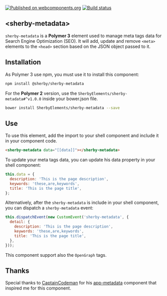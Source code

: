 [![Published on webcomponents.org](https://img.shields.io/badge/webcomponents.org-published-blue.svg)](https://www.webcomponents.org/element/SherbyElements/sherby-metadata)
[![Build status](https://travis-ci.org/SherbyElements/sherby-metadata.svg?branch=master)](https://travis-ci.org/SherbyElements/sherby-metadata)

## \<sherby-metadata\>

`sherby-metadata` is a **Polymer 3** element used to manage meta tags data for 
Search Engine Optimization (SEO). It will add, update and remove `<meta>` 
elements to the `<head>` section based on the JSON object passed to it.

## Installation
As Polymer 3 use npm, you must use it to install this component:

```bash
npm install @sherby/sherby-metadata
```

For the **Polymer 2** version, use the `SherbyElements/sherby-metadata#^v1.0.0` inside your bower.json file.

```bash
bower install SherbyElements/sherby-metadata --save
```

## Use
To use this element, add the import to your shell component and include it
in your component code.

```html
<sherby-metadata data="[[data]]"></sherby-metadata>
```

To update your meta tags data, you can update his data property in your shell
component:

```javascript
this.data = {
  description: 'This is the page description',
  keywords: 'these,are,keywords',
  title: 'This is the page title',
};
```

Alternatively, after the `sherby-metadata` is include in your shell component,
you can dispatch a `sherby-metadata` event:

```javascript
this.dispatchEvent(new CustomEvent('sherby-metadata', {
  detail: {
    description: 'This is the page description',
    keywords: 'these,are,keywords',
    title: 'This is the page title',
  },
}));
```

This component support also the `OpenGraph` tags.

## Thanks
Special thanks to [CaptainCodeman](https://github.com/CaptainCodeman) for his [app-metadata](https://github.com/CaptainCodeman/app-metadata) component that inspired me for this component.
